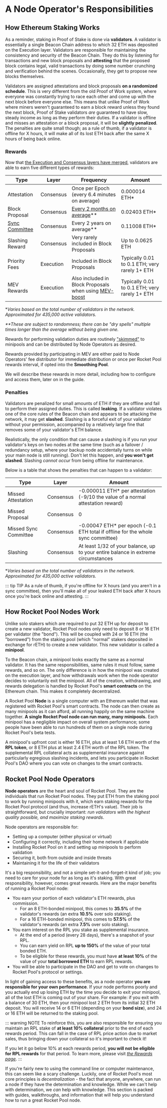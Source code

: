 # A Node Operator's Responsibilities

## How Ethereum Staking Works

As a reminder, staking in Proof of Stake is done via **validators**.
A validator is essentially a single Beacon Chain address to which 32 ETH was deposited on the Execution layer.
Validators are responsible for maintaining the consistency and security of the Beacon Chain.
They do this by listening for transactions and new block proposals and **attesting** that the proposed block contains legal, valid transactions by doing some number crunching and verification behind the scenes.
Occasionally, they get to propose new blocks themselves.

Validators are assigned attestations and block proposals **on a randomized schedule**.
This is very different from the old Proof of Work system, where everyone was constantly trying to race each other and come up with the next block before everyone else.
This means that unlike Proof of Work where miners weren't guaranteed to earn a block reward unless they found the next block, Proof of Stake validators _are_ guaranteed to have slow, steady income as long as they perform their duties.
If a validator is offline and misses an attestation or a block proposal, it will be **slightly penalized**.
The penalties are quite small though; as a rule of thumb, if a validator is offline for X hours, it will make all of its lost ETH back after the same X hours of being back online.

### Rewards

Now that [the Execution and Consensus layers have merged](https://ethereum.org/en/upgrades/merge/), validators are able to earn five different types of rewards:

| Type                                                                                             | Layer     | Frequency                                                                             | Amount                                        |
| ------------------------------------------------------------------------------------------------ | --------- | ------------------------------------------------------------------------------------- | --------------------------------------------- |
| Attestation                                                                                      | Consensus | Once per Epoch (every 6.4 minutes on average)                                         | 0.000014 ETH\*                                |
| Block Proposal                                                                                   | Consensus | [Every 2 months on average](https://proposalprobab.web.app/)\*\*                      | 0.02403 ETH\*                                 |
| [Sync Committee](https://github.com/ethereum/annotated-spec/blob/master/altair/sync-protocol.md) | Consensus | Every 2 years on average\*\*                                                          | 0.11008 ETH\*                                 |
| Slashing Reward                                                                                  | Consensus | Very rarely included in Block Proposals                                               | Up to 0.0625 ETH                              |
| Priority Fees                                                                                    | Execution | Included in Block Proposals                                                           | Typically 0.01 to 0.1 ETH; very rarely 1+ ETH |
| MEV Rewards                                                                                      | Execution | Also included in Block Proposals when using [MEV-boost](https://boost.flashbots.net/) | Typically 0.01 to 0.1 ETH; very rarely 1+ ETH |

\*_Varies based on the total number of validators in the network.
Approximated for 435,000 active validators._

_\*\*These are subject to randomness; there can be "dry spells" multiple times longer than the average without being given one._

Rewards for performing validation duties are routinely ["skimmed"](./skimming) to minipools and can be distributed by
Node Operators as desired.

Rewards provided by participating in MEV are either paid to Node Operators' fee distributor for immediate distribution or
once per Rocket Pool rewards interval, if opted into the **Smoothing Pool**.

We will describe these rewards in more detail, including how to configure and access them, later on in the guide.

### Penalties

Validators are penalized for small amounts of ETH if they are offline and fail to perform their assigned duties.
This is called **leaking**.
If a validator violates one of the core rules of the Beacon chain and appears to be attacking the network, it may get **slashed**.
Slashing is a forceful exit of your validator without your permission, accompanied by a relatively large fine that removes some of your validator's ETH balance.

Realistically, the only condition that can cause a slashing is if you run your validator's keys on two nodes at the same time (such as a failover / redundancy setup, where your backup node accidentally turns on while your main node is still running).
Don't let this happen, and **you won't get slashed**.
Slashing _cannot occur_ from being offline for maintenance.

Below is a table that shows the penalties that can happen to a validator:

| Type                  | Layer     | Amount                                                                            |
| --------------------- | --------- | --------------------------------------------------------------------------------- |
| Missed Attestation    | Consensus | -0.000011 ETH\* per attestation (-9/10 the value of a normal attestation reward)  |
| Missed Proposal       | Consensus | 0                                                                                 |
| Missed Sync Committee | Consensus | -0.00047 ETH\* per epoch (-0.1 ETH total if offline for the whole sync committee) |
| Slashing              | Consensus | At least 1/32 of your balance, up to your entire balance in extreme circumstances |

\*_Varies based on the total number of validators in the network.
Approximated for 435,000 active validators._

::: tip TIP
As a rule of thumb, if you're offline for X hours (and you aren't in a sync committee), then you'll make all of your leaked ETH back after X hours once you're back online and attesting.
:::

## How Rocket Pool Nodes Work

Unlike solo stakers which are required to put 32 ETH up for deposit to create a new validator, Rocket Pool nodes only need to deposit 8 or 16 ETH per validator (the "bond").
This will be coupled with 24 or 16 ETH (the "borrowed") from the staking pool (which "normal" stakers deposited in exchange for rETH) to create a new validator.
This new validator is called a **minipool**.

To the Beacon chain, a minipool looks exactly the same as a normal validator.
It has the same responsibilities, same rules it must follow, same rewards, and so on.
The only difference is in how the minipool was created on the execution layer, and how withdrawals work when the node operator decides to voluntarily exit the minipool.
All of the creation, withdrawing, and rewards delegation is handled by Rocket Pool's **smart contracts** on the Ethereum chain.
This makes it completely decentralized.

A Rocket Pool **Node** is a single computer with an Ethereum wallet that was registered with Rocket Pool's smart contracts.
The node can then create as many minipools as it can afford, all running happily on the same machine together.
**A single Rocket Pool node can run many, many minipools.**
Each minipool has a negligible impact on overall system performance; some people have been able to run hundreds of them on a single node during Rocket Pool's beta tests.

A minipool's upfront cost is either 16 ETH, plus at least 1.6 ETH worth of the **RPL token**, or 8 ETH plus at least 2.4 ETH worth of the RPL token.
The supplemental RPL collateral acts as supplemental insurance against particularly egregious slashing incidents, and lets you participate in Rocket Pool's DAO where you can vote on changes to the smart contracts.

## Rocket Pool Node Operators

**Node operators** are the heart and soul of Rocket Pool.
They are the individuals that run Rocket Pool nodes.
They put ETH from the staking pool to work by running minipools with it, which earn staking rewards for the Rocket Pool protocol (and thus, increase rETH's value).
Their job is straightforward, but crucially important: _run validators with the highest quality possible, and maximize staking rewards_.

Node operators are responsible for:

- Setting up a computer (either physical or virtual)
- Configuring it correctly, including their home network if applicable
- Installing Rocket Pool on it and setting up minipools to perform validation
- Securing it, both from outside and inside threats
- Maintaining it for the life of their validators

It's a big responsibility, and not a simple set-it-and-forget-it kind of job; you need to care for your node for as long as it's staking.
With great responsibility, however, comes great rewards.
Here are the major benefits of running a Rocket Pool node:

- You earn your portion of each validator's ETH rewards, plus commission.
  - For an 8 ETH-bonded minipool, this comes to **35.5%** of the validator's rewards (an extra **10.5%** over solo staking).
  - For a 16 ETH-bonded minipool, this comes to **57.5%** of the validator's rewards (an extra **7.5%** over solo staking).
- You earn interest on the RPL you stake as supplemental insurance.
  - At the end of a period (every 28 days), there's a snapshot of your RPL.
  - You can earn yield on RPL **up to 150%** of the value of your total bonded ETH.
  - To be eligible for these rewards, you must have **at least 10%** of the value of your **total borrowed ETH** to earn RPL rewards.
- You will be able to participate in the DAO and get to vote on changes to Rocket Pool's protocol or settings.

In light of gaining access to these benefits, as a node operator **you are responsible for your own performance**.
If your node performs poorly and you actually end up losing ETH by the time you decide to exit your minipool, all of the lost ETH is coming out of your share.
For example: if you exit with a balance of 30 ETH, then your minipool lost 2 ETH from its initial 32 ETH deposit.
You will receive 14 or 6 ETH (depending on your **bond size**), and 24 or 16 ETH will be returned to the staking pool.

::: warning NOTE
To reinforce this, you are also responsible for ensuring you maintain an RPL stake of **at least 10% collateral** prior to the end of each rewards period.
This can fall in the case of RPL price action due to market sales, thus bringing down your collateral so it's important to check it!

If you let it go below 10% at each rewards period, **you will not be eligible for RPL rewards** for that period.
To learn more, please visit [_the Rewards page_](./rewards.md).
:::

If you're fairly new to using the command line or computer maintenance, this can seem like a scary challenge.
Luckily, one of Rocket Pool's most core principles is _decentralization_ - the fact that anyone, anywhere, can run a node if they have the determination and knowledge.
While we can't help with determination, we _can_ help with knowledge.
This section is packed with guides, walkthroughs, and information that will help you understand how to run a great Rocket Pool node.
